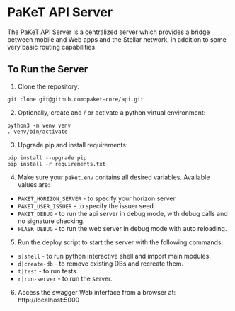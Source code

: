 PaKeT API Server
================

The PaKeT API Server is a centralized server which provides a bridge between mobile and Web apps and the Stellar network, in addition to some very basic routing capabilities.

To Run the Server
-----------------

1. Clone the repository:

```
git clone git@github.com:paket-core/api.git
```

2. Optionally, create and / or activate a python virtual environment:

```
python3 -m venv venv
. venv/bin/activate
```

3. Upgrade pip and install requirements:

```
pip install --upgrade pip
pip install -r requirements.txt
```

4. Make sure your `paket.env` contains all desired variables. Available values are:
  * `PAKET_HORIZON_SERVER` - to specify your horizon server.
  * `PAKET_USER_ISSUER` - to specify the issuer seed.
  * `PAKET_DEBUG` - to run the api server in debug mode, with debug calls and no signature checking.
  * `FLASK_DEBUG` - to run the web server in debug mode with auto reloading.

5. Run the deploy script to start the server with the following commands:
  * `s|shell` - to run python interactive shell and import main modules.
  * `d|create-db` - to remove existing DBs and recreate them.
  * `t|test` - to run tests.
  * `r|run-server` - to run the server.

6. Access the swagger Web interface from a browser at: http://localhost:5000
